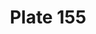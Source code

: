 ---
pid: '155'
an: '7'
title: Plate 155
rev_year: 
_date: '1799'
caption: Bokay.
translation: Bokay.
student: Barthélemy Glama
keywords: "[ Bokay, Masculin ]"
permalink: /plates/155/
layout: plate-page
---
